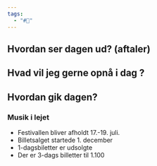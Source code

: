 ```yaml
---
tags:
  - "#📅"
---
```

## Hvordan ser dagen ud? (aftaler)


## Hvad vil jeg gerne opnå i dag ?


## Hvordan gik dagen?
### Musik i lejet  
- Festivallen bliver afholdt 17.-19. juli.  
- Billetsalget startede 1. december  
- 1-dagsbiletter er udsolgte  
- Der er 3-dags billetter til 1.100